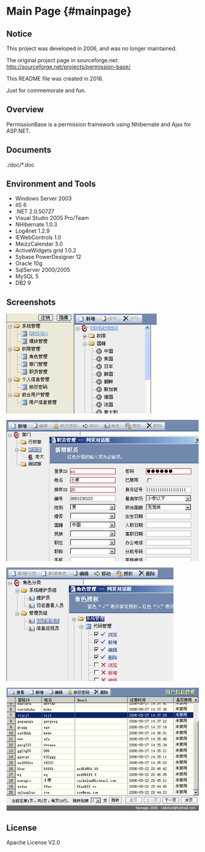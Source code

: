 Main Page {#mainpage}
=========


Notice
------

This project was developed in 2006, and was no longer maintained.

The original project page in sourceforge.net: 
http://sourceforge.net/projects/permission-base/

This README file was created in 2016.

Just for commemorate and fun.


Overview
--------

PermissionBase is a permission framework using Nhibernate and Ajax for ASP.NET.


Documents
---------

./doc/*.doc


Environment and Tools
---------------------

* Windows Server 2003
* IIS 6
* .NET 2.0.50727
* Visual Studio 2005 Pro/Team
* NHibernate 1.0.3
* Log4net 1.2.9
* IEWebControls 1.0
* MeizzCalendar 3.0
* ActiveWidgets grid 1.0.2
* Sybase PowerDesigner 12
* Oracle 10g
* SqlServer 2000/2005
* MySQL 5
* DB2 9


Screenshots
-----------

![syscode](doc/img/PermissionBase_v0.1.1_01.PNG)

![admin](doc/img/PermissionBase_v0.1.1_03.PNG)

![role](doc/img/PermissionBase_v0.1.1_02.PNG)

![user](doc/img/PermissionBase_v0.1.1_00.PNG)


License
-------

Apache License V2.0
